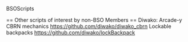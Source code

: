 BSOScripts


== Other scripts of interest by non-BSO Members ==
Diwako:
Arcade-y CBRN mechanics
https://github.com/diwako/diwako_cbrn
Lockable backpacks
https://github.com/diwako/lockBackpack
